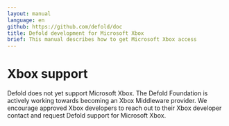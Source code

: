 ```yaml
---
layout: manual
language: en
github: https://github.com/defold/doc
title: Defold development for Microsoft Xbox
brief: This manual describes how to get Microsoft Xbox access
---
```


# Xbox support

Defold does not yet support Microsoft Xbox. The Defold Foundation is actively working towards becoming an Xbox Middleware provider. We encourage approved Xbox developers to reach out to their Xbox developer contact and request Defold support for Microsoft Xbox.